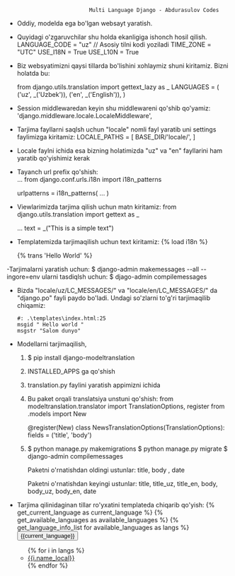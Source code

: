 

                              Multi Language Django - Abdurasulov Codes 

- Oddiy, modelda ega bo'lgan websayt yaratish.

- Quyidagi o'zgaruvchilar shu holda ekanligiga ishonch hosil qilish.
  LANGUAGE_CODE = "uz"   // Asosiy tilni kodi yoziladi
  TIME_ZONE = "UTC"
  USE_I18N = True
  USE_L10N = True 

- Biz websyatimizni qaysi tillarda bo'lishini xohlaymiz shuni kiritamiz. Bizni holatda bu:

   from django.utils.translation import gettext_lazy as _
   LANGUAGES = (
    ('uz', _('Uzbek')),
    ('en', _('English')),
    )

- Session middlewaredan keyin shu middlewareni qo'shib qo'yamiz:
    'django.middleware.locale.LocaleMiddleware',    

- Tarjima fayllarni saqlsh uchun "locale" nomli fayl yaratib uni settings faylimizga kiritamiz:
  LOCALE_PATHS = [
    BASE_DIR/'locale/',
   ]  

- Locale faylni ichida esa bizning holatimizda "uz" va "en" fayllarini ham yaratib qo'yishimiz kerak

- Tayanch url prefix qo'shish:  
   ...
   from django.conf.urls.i18n import i18n_patterns

   urlpatterns = i18n_patterns(
      ...
   )

- Viewlarimizda tarjima qilish uchun matn kiritamiz:
   from django.utils.translation import gettext as _ 

   ...
   text = _("This is a simple text")


- Templatemizda tarjimaqilish uchun text kiritamiz:
  {% load i18n %}

  {% trans 'Hello World' %}

-Tarjimalarni yaratish uchun:
    $ django-admin makemessages --all --ingore=env
   ularni tasdiqlsh uchun:
    $ djago-admin compilemessages  

- Bizda "locale/uz/LC_MESSAGES/" va "locale/en/LC_MESSAGES/" da "django.po" fayli paydo bo'ladi.
  Undagi so'zlarni to'g'ri tarjimaqilib chiqamiz:


      #: .\templates\index.html:25
      msgid " Hello world "
      msgstr "Salom dunyo"

- Modellarni tarjimaqilish, 
  1. $ pip install django-modeltranslation
  2. INSTALLED_APPS ga qo'shish
  3. translation.py faylini yaratish appimizni ichida
  4. Bu paket orqali translatsiya unstuni qo'shish:
     from modeltranslation.translator import TranslationOptions, register
     from .models import New

     @register(New)
     class NewsTranslationOptions(TranslationOptions):
           fields = ('title', 'body')
  5. $ python manage.py makemigrations
     $ python manage.py migrate
     $ django-admin compilemessages

     Paketni o'rnatishdan oldingi ustunlar:
      title, body , date

     Paketni o'rnatishdan keyingi ustunlar:
      title, title_uz, title_en,  body, body_uz, body_en,  date
  
- Tarjima qilinidaginan tillar ro'yxatini templateda chiqarib qo'yish:
      {% get_current_language as current_language %}
      {% get_available_languages as available_languages %}
      {% get_language_info_list for available_languages as langs %}
            <button class="btn badge bg-primary dropdown-toggle" type="button" data-bs-toggle="dropdown" aria-expanded="false">
            {{current_language}} 
            </button>
            <ul class="dropdown-menu">
            {% for i in langs %}
            <li><a class="dropdown-item" href="/{{i.code}}">{{i.name_local}}</a></li>
            {% endfor %}
